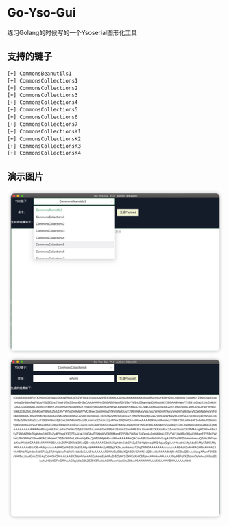 # Go-Yso-Gui
练习Golang的时候写的一个Ysoserial图形化工具

## 支持的链子
```bash
[+] CommonsBeanutils1
[+] CommonsCollections1
[+] CommonsCollections2
[+] CommonsCollections3
[+] CommonsCollections4
[+] CommonsCollections5
[+] CommonsCollections6
[+] CommonsCollections7
[+] CommonsCollectionsK1
[+] CommonsCollectionsK2
[+] CommonsCollectionsK3
[+] CommonsCollectionsK4
```
## 演示图片
![](./img/1.jpg)
![](./img/2.jpg)
